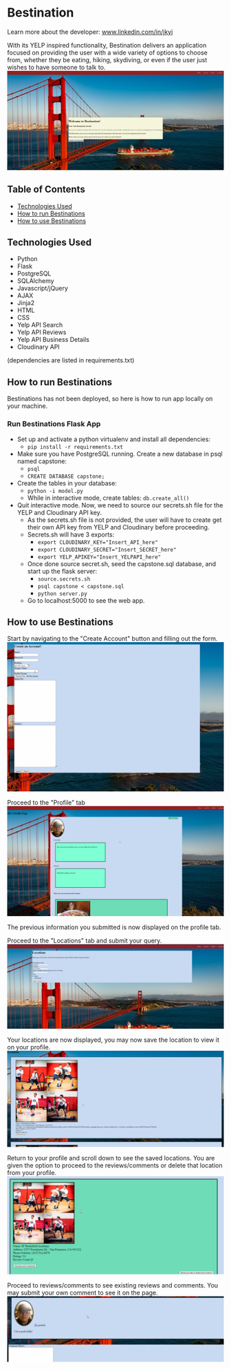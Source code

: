 # Bestination

Learn more about the developer: www.linkedin.com/in/jkyi

With its YELP inspired functionality, Bestination delivers an
application focused on providing the user with a wide variety of options 
to choose from, whether they be eating, hiking, skydiving, or even if the user
just wishes to have someone to talk to.
![Bestination Homepage](static/images/Homepage.png)

## Table of Contents
* [Technologies Used](#technologiesused)
* [How to run Bestinations](#run)
* [How to use Bestinations](#use)

## <a name="technologiesused"></a>Technologies Used

* Python
* Flask
* PostgreSQL
* SQLAlchemy
* Javascript/jQuery
* AJAX
* Jinja2
* HTML
* CSS
* Yelp API Search
* Yelp API Reviews
* Yelp API Business Details
* Cloudinary API

(dependencies are listed in requirements.txt)

## <a name="run"></a> How to run Bestinations

Bestinations has not been deployed, so here is how to run app locally on your machine.

### Run Bestinations Flask App

 * Set up and activate a python virtualenv and install all dependencies:
    * `pip install -r requirements.txt`
* Make sure you have PostgreSQL running. Create a new database in psql named capstone:
    * `psql`
    * `CREATE DATABASE capstone;`
* Create the tables in your database:
    * `python -i model.py`
    * While in interactive mode, create tables: `db.create_all()`
* Quit interactive mode. Now, we need to source our secrets.sh file for the YELP and Cloudinary API key.
    * As the secrets.sh file is not provided, the user will have to create get their own API key from YELP and Cloudinary before proceeding.
    * Secrets.sh will have 3 exports:
        * `export CLOUDINARY_KEY="Insert_API_here"`
        * `export CLOUDINARY_SECRET="Insert_SECRET_here"`
        * `export YELP_APIKEY="Insert_YELPAPI_here"`
    * Once done source secret.sh, seed the capstone.sql database, and start up the flask server:
        * `source.secrets.sh`
        * `psql capstone < capstone.sql`
        * `python server.py`
    * Go to localhost:5000 to see the web app.
            
## <a name="use"></a> How to use Bestinations

Start by navigating to the "Create Account" button and filling out the form.
![Create Account](static/images/Create_account_page.png)

Proceed to the "Profile" tab
![Profile](static/images/Profile_page.png)

The previous information you submitted is now displayed on the profile tab.

Proceed to the "Locations" tab and submit your query.
![Locations](static/images/locations_page.png)

Your locations are now displayed, you may now save the location to view it on your profile.
![Display](static/images/display_location.png)

Return to your profile and scroll down to see the saved locations. You are given the option to proceed to the reviews/comments or delete that location from your profile.
![Reviews_Delete](static/images/reviews_delete.png)

Proceed to reviews/comments to see existing reviews and comments. You may submit your own comment to see it on the page.
![Comments](static/images/Comment_page.png)